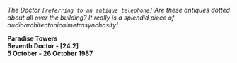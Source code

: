 _The Doctor_ _`[referring to an antique telephone]` Are these antiques dotted about all over the building? It really is a splendid piece of audioarchitectonicalmetrasynchosity!_

**Paradise Towers  
Seventh Doctor - [24.2]  
5 October - 26 October 1987**